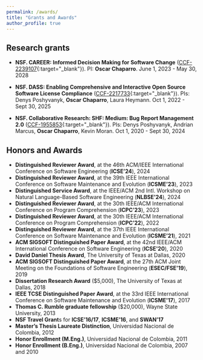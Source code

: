 ```yaml
---
permalink: /awards/
title: "Grants and Awards"
author_profile: true
---
```


## Research grants

* **NSF. CAREER: Informed Decision Making for Software Change** ([CCF-2239107](https://www.nsf.gov/awardsearch/showAward?AWD_ID=2239107){:target="_blank"}). PI: **Oscar Chaparro**.  June 1, 2023 - May 30, 2028

* **NSF. DASS: Enabling Comprehensive and Interactive Open Source Software License Compliance** ([CCF-2217733](https://www.nsf.gov/awardsearch/showAward?AWD_ID=2217733){:target="_blank"}). PIs: Denys Poshyvanyk, **Oscar Chaparro**, Laura Heymann. Oct 1, 2022 - Sept 30, 2025

* **NSF. Collaborative Research: SHF: Medium: Bug Report Management 2.0** ([CCF-1955853](https://www.nsf.gov/awardsearch/showAward?AWD_ID=1955853&HistoricalAwards=false){:target="_blank"}). PIs: Denys Poshyvanyk, Andrian Marcus, **Oscar Chaparro**, Kevin Moran. Oct 1, 2020 - Sept 30, 2024


## Honors and Awards

* **Distinguished Reviewer Award**, at the 46th ACM/IEEE International Conference on Software Engineering (**ICSE’24**), 2024
* **Distinguished Reviewer Award**, at the 39th IEEE International Conference on Software Maintenance and Evolution (**ICSME’23**), 2023
* **Distinguished Service Award**, at the IEEE/ACM 2nd Intl. Workshop on Natural Language-Based Software Engineering (**NLBSE'24**), 2024
* **Distinguished Reviewer Award**, at the 30th IEEE/ACM International Conference on Program Comprehension (**ICPC’23**), 2023
* **Distinguished Reviewer Award**, at the 30th IEEE/ACM International Conference on Program Comprehension (**ICPC’22**), 2022
* **Distinguished Reviewer Award**, at the 37th IEEE International Conference on Software Maintenance and Evolution (**ICSME’21**), 2021	
* **ACM SIGSOFT Distinguished Paper Award**, at the 42nd IEEE/ACM International Conference on Software Engineering (**ICSE'20**), 2020
* **David Daniel Thesis Award**, The University of Texas at Dallas, 2020
* **ACM SIGSOFT Distinguished Paper Award**, at the 27th ACM Joint Meeting on the Foundations of Software Engineering (**ESEC/FSE'19**), 2019
* **Dissertation Research Award** ($5,000), The University of Texas at Dallas, 2018
* **IEEE TCSE Distinguished Paper Award**, at the 33rd IEEE International Conference on Software Maintenance and Evolution (**ICSME'17**), 2017
* **Thomas C. Rumble graduate fellowship** ($20,000), Wayne State University, 2013
* **NSF Travel Grant**s for **ICSE’16/17**, **ICSME’16**, and **SWAN’17**
* **Master’s Thesis Laureate Distinction**, Universidad Nacional de Colombia, 2012
* **Honor Enrollment (M.Eng.)**, Universidad Nacional de Colombia, 2011
* **Honor Enrollment (B.Eng.)**, Universidad Nacional de Colombia, 2007 and 2010
